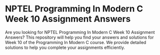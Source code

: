 # NPTEL Programming In Modern C Week 10 Assignment Answers

Are you looking for NPTEL Programming In Modern C Week 10 Assignment Answers? This repository will help you find your answers and solutions for Week 10 of the Programming In Modern C course. We provide detailed solutions to help you complete your assignments efficiently.